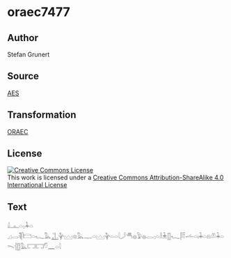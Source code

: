 # oraec7477

## Author

Stefan Grunert

## Source

[AES](https://github.com/simondschweitzer/aes)

## Transformation

[ORAEC](https://oraec.github.io/)

## License

<a rel="license" href="http://creativecommons.org/licenses/by-sa/4.0/"><img alt="Creative Commons License" style="border-width:0" src="https://i.creativecommons.org/l/by-sa/4.0/88x31.png" /></a><br />This work is licensed under a <a rel="license" href="http://creativecommons.org/licenses/by-sa/4.0/">Creative Commons Attribution-ShareAlike 4.0 International License</a>

## Text

𓏙𓊵𓏏𓊪𓇓𓏏<br>
𓈎𓂋𓌟𓋴𓊭𓏏𓆑𓅓𓊻𓊿𓈉𓊖𓅓𓊃𓏏𓈉𓊿𓏏𓏏𓇋𓌳𓄪𓐍𓅱𓐍𓂋𓊪𓏏𓎛𓇔𓊅𓆑𓋴𓍋𓌡𓏏𓏤𓇓𓏏𓁶𓌨𓇓𓏏𓌎𓐪𓊅𓅓𓉐𓉐𓎸𓈖𓏏𓇋<br>
